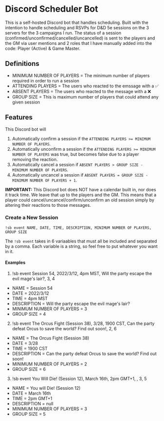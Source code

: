 # Discord Scheduler Bot
This is a self-hosted Discord bot that handles scheduling. Built with the intention to handle scheduling and RSVPs for D&amp;D 5e sessions on the 3 servers for the 3 campaigns I run. The status of a session (confirmed/unconfirmed/cancelled/uncancelled) is sent to the players and the GM via user mentions and 2 roles that I have manually added into the code: Player (Active) & Game Master.

## Definitions
- MINIMUM NUMBER OF PLAYERS = The minimum number of players required in order to run a session
- ATTENDING PLAYERS = The users who reacted to the emssage with a ✅
- ABSENT PLAYERS = The users who reacted to the message with a ❌
- GROUP SIZE = This is maximum number of players that could attend any given session

## Features
This Discord bot will 
  1. Automatically confirm a session if the `ATTENDING PLAYERS >= MINIMUM NUMBER OF PLAYERS`. 
  2. Automatically unconfirm a session if the `ATTENDING PLAYERS >= MINIMUM NUMBER OF PLAYERS` was true, but becomes false due to a player removing the reaction.
  3. Automatically cancel a session if `ABSENT PLAYERS > GROUP SIZE - MINIMUM NUMBER OF PLAYERS`.
  4. Automatically uncancel a session if `ABSENT PLAYERS = GROUP SIZE - MINIMUM NUMBER OF PLAYERS + 1`.

**IMPORTANT:** This Discord bot does NOT have a calendar built in, nor does it track time. We leave that up to the players and the GM. This means that a player could cancel/uncancel/confirm/unconfirm an old session simply by altering their reactions to those messages.

### Create a New Session
```
!sb event NAME, DATE, TIME, DESCRIPTION, MINIMUM NUMBER OF PLAYERS, GROUP SIZE
```
The `!sb event` takes in 6 variaables that must all be included and separated by a comma. Each variable is a string, so feel free to put whatever you want in it.

#### Examples
1. !sb event Session 54, 2022/3/12, 4pm MST, Will the party escape the evil mage's lair?, 3, 4
  - NAME = Session 54
  - DATE = 2022/3/12
  - TIME = 4pm MST
  - DESCRIPTION = Will the party escape the evil mage's lair?
  - MINIMUM NUMBER OF PLAYERS = 3
  - GROUP SIZE = 4
2. !sb event The Orcus Fight (Session 38), 3/28, 1900 CST, Can the party defeat Orcus to save the world? Find out soon!, 2, 6
  - NAME = The Orcus Fight (Session 38)
  - DATE = 3/28
  - TIME = 1900 CST
  - DESCRIPTION = Can the party defeat Orcus to save the world? Find out soon!
  - MINIMUM NUMBER OF PLAYERS = 2
  - GROUP SIZE = 6
3. !sb event You Will Die! (Session 12), March 16th, 2pm GMT+1, , 3, 5
  - NAME = You will Die! (Session 12)
  - DATE = March 16th
  - TIME = 2pm GMT+1
  - DESCRIPTION = null
  - MINIMUM NUMBER OF PLAYERS = 3 
  - GROUP SIZE = 5
